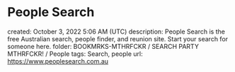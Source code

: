 # People Search

created: October 3, 2022 5:06 AM (UTC)
description: People Search is the free Australian search, people finder, and reunion site. Start your search for someone here.
folder: BOOKMRKS-MTHRFCKR / SEARCH PARTY MTHRFCKR! / People
tags: Search, people
url: https://www.peoplesearch.com.au